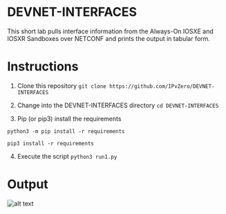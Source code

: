 # DEVNET-INTERFACES


This short lab pulls interface information from the Always-On IOSXE and IOSXR Sandboxes over NETCONF and prints the output in tabular form.


# Instructions
1) Clone this repository
```git clone https://github.com/IPvZero/DEVNET-INTERFACES```

2) Change into the DEVNET-INTERFACES directory
```cd DEVNET-INTERFACES```

3) Pip (or pip3) install the requirements

```
python3 -m pip install -r requirements
```

```pip3 install -r requirements```

4) Execute the script
```python3 run1.py```

# Output
![alt text](https://github.com/IPvZero/DEVNET-INTERFACES/blob/main/images/richpic.png?raw=true)

